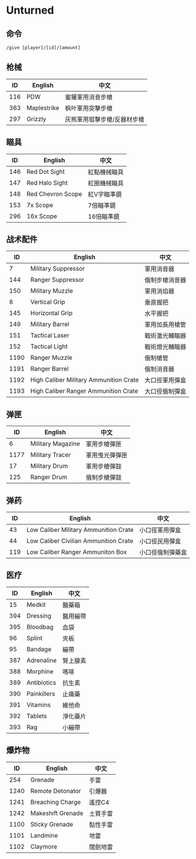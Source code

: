 # Unturned

## 命令

```
/give [player]/[id]/[amount]
```

## 枪械

| ID  | English     | 中文 |
| --- | ----------- | --- |
| 116 | PDW         | 蜜獾軍用消音步槍
| 363 | Maplestrike | 枫叶軍用突擊步槍
| 297 | Grizzly     | 灰熊軍用狙擊步槍/反器材步槍

## 瞄具

| ID  | English     | 中文 |
| --- | ----------- | --- |
| 146 | Red Dot Sight       | 紅點機械瞄具
| 147 | Red Halo Sight      | 紅圈機械瞄具
| 148 | Red Chevron Scope   | 紅V字瞄準鏡
| 153 | 7x Scope            | 7倍瞄準鏡
| 296 | 16x Scope           | 16倍瞄準鏡

## 战术配件

| ID   | English     | 中文 |
| ---- | ----------- | --- |
| 7    | Military Suppressor                    | 軍用消音器
| 144  | Ranger Suppressor                      | 俄制步槍消音器
| 150  | Military Muzzle                        | 軍用消焰器
| 8    | Vertical Grip                          | 垂直握把
| 145  | Horizontal Grip                        | 水平握把
| 149  | Military Barrel                        | 軍用加長用槍管
| 151  | Tactical Laser                         | 戰術激光輔瞄器
| 152  | Tactical Light                         | 戰術燈光輔瞄器
| 1190 | Ranger Muzzle                          | 俄制槍管
| 1191 | Ranger Barrel                          | 俄制消音器
| 1192 | High Caliber Military Ammunition Crate | 大口徑軍用彈盒
| 1193 | High Caliber Ranger Ammunition Crate   | 大口徑俄制彈盒

## 弹匣

| ID   | English     | 中文 |
| ---- | ----------- | --- |
| 6    | Military Magazine | 軍用步槍彈匣
| 1177 | Military Tracer   | 軍用曳光彈彈匣
| 17   | Military Drum     | 軍用步槍彈鼓
| 125  | Ranger Drum       | 俄制步槍彈鼓

## 弹药

| ID  | English     | 中文 |
| --- | ----------- | --- |
| 43  | Low Caliber Military Ammunition Crate | 小口徑軍用彈盒
| 44  | Low Caliber Civilian Ammunition Crate | 小口徑民用彈盒
| 119 | Low Caliber Ranger Ammuniton Box      | 小口徑俄制彈藥盒

## 医疗

| ID  | English     | 中文 |
| --- | ----------- | --- |
| 15  | Medkit      | 醫藥箱
| 394 | Dressing    | 醫用繃帶
| 395 | Bloodbag    | 血袋
| 96  | Splint      | 夾板
| 95  | Bandage     | 繃帶
| 387 | Adrenaline  | 腎上腺素
| 388 | Morphine    | 嗎啡
| 389 | Antibiotics | 抗生素
| 390 | Painkillers | 止痛藥
| 391 | Vitamins    | 維他命
| 392 | Tablets     | 淨化藥片
| 393 | Rag         | 小繃帶

## 爆炸物

| ID  | English     | 中文 |
| --- | ----------- | --- |
| 254  | Grenade           | 手雷
| 1240 | Remote Detonator  | 引爆器
| 1241 | Breaching Charge  | 遙控C4
| 1242 | Makeshift Grenade | 土質手雷
| 1100 | Sticky Grenade    | 黏性手雷
| 1101 | Landmine          | 地雷
| 1102 | Claymore          | 闊劍地雷
